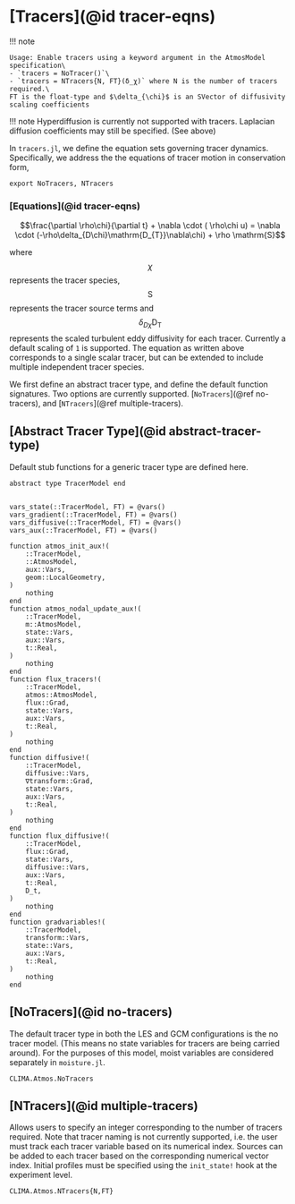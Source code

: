 # [Tracers](@id tracer-eqns)

!!! note

    Usage: Enable tracers using a keyword argument in the AtmosModel specification\
    - `tracers = NoTracer()`\
    - `tracers = NTracers{N, FT}(δ_χ)` where N is the number of tracers required.\
    FT is the float-type and $\delta_{\chi}$ is an SVector of diffusivity scaling coefficients

!!! note
    Hyperdiffusion is currently not supported with tracers. Laplacian diffusion coefficients
    may still be specified. (See above)


In `tracers.jl`, we define the equation sets governing
tracer dynamics. Specifically, we address the the equations
of tracer motion in conservation form,

```@example tracers
export NoTracers, NTracers
```

### [Equations](@id tracer-eqns)
```math
\frac{\partial \rho\chi}{\partial t} +  \nabla \cdot ( \rho\chi u) = \nabla \cdot (-\rho\delta_{D\chi}\mathrm{D_{T}}\nabla\chi) + \rho \mathrm{S}
```
where  $$\chi$$ represents the tracer species, $$\mathrm{S}$$ represents the tracer source terms and $$\delta_{D\chi} \mathrm{D_{T}}$$ represents the scaled turbulent eddy diffusivity for each tracer.
Currently a default scaling of `1` is supported.
The equation as written above corresponds to a single scalar tracer, but can be extended to include
multiple independent tracer species.

We first define an abstract tracer type, and define the
default function signatures. Two options are currently
supported. [`NoTracers`](@ref no-tracers),
and [`NTracers`](@ref multiple-tracers).

## [Abstract Tracer Type](@id abstract-tracer-type)

Default stub functions for a generic tracer type are defined here.

```@example tracers
abstract type TracerModel end


vars_state(::TracerModel, FT) = @vars()
vars_gradient(::TracerModel, FT) = @vars()
vars_diffusive(::TracerModel, FT) = @vars()
vars_aux(::TracerModel, FT) = @vars()

function atmos_init_aux!(
    ::TracerModel,
    ::AtmosModel,
    aux::Vars,
    geom::LocalGeometry,
)
    nothing
end
function atmos_nodal_update_aux!(
    ::TracerModel,
    m::AtmosModel,
    state::Vars,
    aux::Vars,
    t::Real,
)
    nothing
end
function flux_tracers!(
    ::TracerModel,
    atmos::AtmosModel,
    flux::Grad,
    state::Vars,
    aux::Vars,
    t::Real,
)
    nothing
end
function diffusive!(
    ::TracerModel,
    diffusive::Vars,
    ∇transform::Grad,
    state::Vars,
    aux::Vars,
    t::Real,
)
    nothing
end
function flux_diffusive!(
    ::TracerModel,
    flux::Grad,
    state::Vars,
    diffusive::Vars,
    aux::Vars,
    t::Real,
    D_t,
)
    nothing
end
function gradvariables!(
    ::TracerModel,
    transform::Vars,
    state::Vars,
    aux::Vars,
    t::Real,
)
    nothing
end
```

## [NoTracers](@id no-tracers)
The default tracer type in both the LES and GCM configurations is the
no tracer model. (This means no state variables for tracers are being
carried around). For the purposes of this model, moist variables are
considered separately in `moisture.jl`.

```@docs
CLIMA.Atmos.NoTracers
```

## [NTracers](@id multiple-tracers)
Allows users to specify an integer corresponding to the number of
tracers required.  Note that tracer naming is not currently supported,
i.e. the user must track each tracer variable based on its
numerical index. Sources can be added to each tracer based on the
corresponding numerical vector index. Initial profiles must be specified using the
`init_state!` hook at the experiment level.

```@docs
CLIMA.Atmos.NTracers{N,FT}
```
